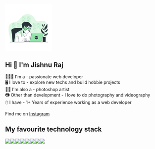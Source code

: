 <img src="https://github.com/Jishnu-Dev/ABOUT-ME/raw/main/jishnu.svg" alt="Jishnu Raj" style="width: 30%;">

<h2>Hi 👋  I'm Jishnu Raj</h2>

<p>🧑🏻‍🦱 I'm a - passionate web developer<br />
🖥️ I love to - explore new techs and build hobbie projects<br />
👨‍🎨 I'm also a - photoshop artist<br />
📷 Other than development - I love to do photography and videography <br />
🖱️ I have - 1+ Years of experience working as a web developer<p/>
<p>Find me on <a href="https://www.instagram.com/plutokyd/">Instagram</a></p>

<h2> My favourite technology stack </h2>
<div style="display: flex;">
<img src="https://img.icons8.com/color/48/000000/html-5.png"/>
<img src="https://img.icons8.com/color/48/000000/sass.png"/>
<img src="https://img.icons8.com/color-glass/48/000000/github.png"/>
<img src="https://img.icons8.com/color/48/000000/vue-js.png"/>
<img src="https://img.icons8.com/color/48/000000/javascript--v1.png"/>
<img src="https://img.icons8.com/color/48/000000/visual-studio-code-2019.png"/>
<img src="https://img.icons8.com/color/48/000000/bootstrap.png"/>
<img src="https://img.icons8.com/color-glass/50/000000/adobe-photoshop.png"/>
</div>

